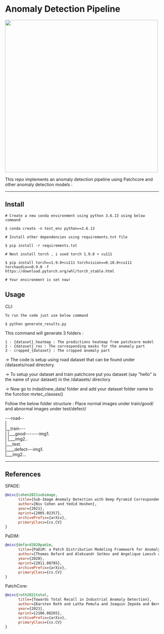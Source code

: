 # Anomaly Detection Pipeline



<img src="docs/example_anomaly_maps.png" width="500"/>

This repo implements an anomaly detection pipeline using Patchcore and other anomaly detection models :


---

## Install

```shell
# Create a new conda environment using python 3.6.13 using below command

$ conda create -n test_env python==3.6.13

# Install other dependencies using requirements.txt file

$ pip install -r requirements.txt

# Next install torch , i used torch 1.9.0 + cu111

$ pip install torch==1.9.0+cu111 torchvision==0.10.0+cu111 torchaudio==0.9.0 -f https://download.pytorch.org/whl/torch_stable.html

# Your environment is set now!
```

## Usage

CLI:
```shell
To run the code just use below command

$ python generate_results.py
```
This command will generate 3 folders : 

    1 - {dataset}_heatmap : The predictions heatmap from patchcore model
    2 - {dataset}_res : The corresponding masks for the anomaly part
    3 - cropped_{dataset} : The cropped anomaly part

-> The code is setup using road dataset that can be found under /datasets/road directory.

-> To setup your dataset and train patchcore put you dataset (say "hello" is the name of your dataset) in the /datasets/ directory

-> Now go to indad/new_data/ folder and add your dataset folder name to the function mvtec_classes()

Follow the below folder structure : Place normal images under train/good/  and abnormal images under test/defect/

---road-- <br>
         | <br>
         |__train---  <br>
         |          |___good-------img1.   <br>
         |                      |___img2..   <br>
         |___test.  <br>
                |____defect---img1.   <br>
                           |___img2...   <br>
         


---



## References

SPADE:
```bibtex
@misc{cohen2021subimage,
      title={Sub-Image Anomaly Detection with Deep Pyramid Correspondences}, 
      author={Niv Cohen and Yedid Hoshen},
      year={2021},
      eprint={2005.02357},
      archivePrefix={arXiv},
      primaryClass={cs.CV}
}
```

PaDiM:
```bibtex
@misc{defard2020padim,
      title={PaDiM: a Patch Distribution Modeling Framework for Anomaly Detection and Localization}, 
      author={Thomas Defard and Aleksandr Setkov and Angelique Loesch and Romaric Audigier},
      year={2020},
      eprint={2011.08785},
      archivePrefix={arXiv},
      primaryClass={cs.CV}
}
```

PatchCore:
```bibtex
@misc{roth2021total,
      title={Towards Total Recall in Industrial Anomaly Detection}, 
      author={Karsten Roth and Latha Pemula and Joaquin Zepeda and Bernhard Schölkopf and Thomas Brox and Peter Gehler},
      year={2021},
      eprint={2106.08265},
      archivePrefix={arXiv},
      primaryClass={cs.CV}
}
```
